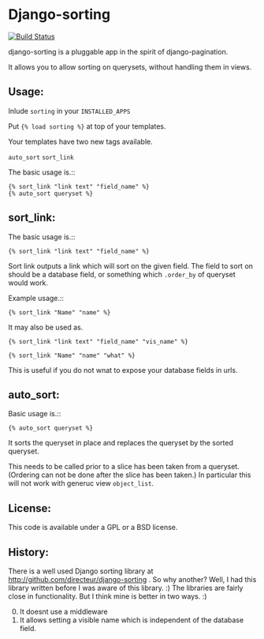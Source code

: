 Django-sorting
================================

[![Build Status](https://travis-ci.org/agiliq/django-sorting.png?branch=master)](https://travis-ci.org/agiliq/django-sorting)

django-sorting is a pluggable app in the spirit of django-pagination.

It allows you to allow sorting on querysets, without handling them in views.

Usage:
-------------

Inlude `sorting` in your `INSTALLED_APPS`

Put `{% load sorting %}` at top of your templates.

Your templates have two new tags available.

`auto_sort`
`sort_link`

The basic usage is.::

    {% sort_link "link text" "field_name" %}
    {% auto_sort queryset %}


sort_link:
-----------------
The basic usage is.::

    {% sort_link "link text" "field_name" %}

Sort link outputs a link which will sort on the given field. The field to sort on should be
a database field, or something which `.order_by` of queryset would work.


Example usage.::

    {% sort_link "Name" "name" %}

It may also be used as.

    {% sort_link "link text" "field_name" "vis_name" %}

    {% sort_link "Name" "name" "what" %}

This is useful if you do not wnat to expose your database fields in urls.


auto_sort:
-------------------

Basic usage is.::

    {% auto_sort queryset %}

It sorts the queryset in place and replaces the queryset by the sorted queryset.

This needs to be called prior to a slice has been taken from a queryset.
(Ordering can not be done after the slice has been taken.) In particular this will
not work with generuc view `object_list`.

License:
-----------
This code is available under a GPL or a BSD license.


History:
------------
There is a well used Django sorting library at http://github.com/directeur/django-sorting . So why another?
Well, I had this library written before I was aware of this library. :)
The libraries are fairly close in functionality. But I think mine is better in two ways. :)

0. It doesnt use a middleware
1. It allows setting a visible name which is independent of the database field.

